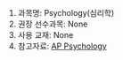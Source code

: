 1. 과목명: Psychology(심리학) 
2. 권장 선수과목: None
3. 사용 교재: None
4. 참고자료: [AP Psychology](https://www.youtube.com/watch?v=OT5JAisVJE0&list=PLoGgviqq4844U91iotDP7n7brR_ovoSFB)

